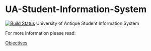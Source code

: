 # UA-Student-Information-System

[![Build Status](https://travis-ci.org/ua-devs/site_prototype.svg?branch=master)](https://travis-ci.org/ua-devs/site_prototype)
University of Antique Student Information System

For more information please read:

[Objectives](https://github.com/ua-devs/site_prototype/wiki/Objectives)
